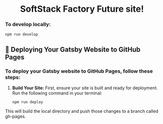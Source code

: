 <h1 align="center">
  SoftStack Factory Future site!
</h1>

  ### To develop locally:

   ```shell
   npm run develop
   ```

 ## 🚀 Deploying Your Gatsby Website to GitHub Pages

### To deploy your Gatsby website to GitHub Pages, follow these steps:

1. **Build Your Site:**
   First, ensure your site is built and ready for deployment. Run the following command in your terminal:

   ```shell
   npm run deploy
   ```
  This will build the local directory and push those changes to a branch called gh-pages.


